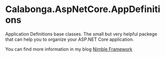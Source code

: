 # Calabonga.AspNetCore.AppDefinitions
Application Definitions base classes. The small but very helpful packege that can help you to organize your ASP.NET Core application.

You can find more information in my blog [Nimble Framework](https://www.calabonga.net/blog/post/nimble-framework-v-6-1)
